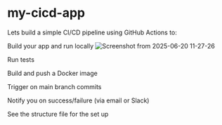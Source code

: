 # my-cicd-app
Lets build a simple CI/CD pipeline using GitHub Actions to:

   Build your app and run locally
    ![Screenshot from 2025-06-20 11-27-26](https://github.com/user-attachments/assets/3e0d1008-fba2-4a58-9921-0e32bf32a6da)

   Run tests

   Build and push a Docker image

   Trigger on main branch commits

   Notify you on success/failure (via email or Slack)


See the structure file for the set up
